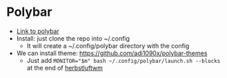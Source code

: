 # Polybar

- [Link to polybar](https://github.com/polybar/polybar)
- Install: just clone the repo into ~/.config
  - It will create a ~/.config/polybar directory with the config
- We can install theme: https://github.com/adi1090x/polybar-themes
  - Just add `MONITOR="$m" bash ~/.config/polybar/launch.sh --blocks` at the end of [herbstluftwm](https://github.com/gthvn1/herbstluftwm)
